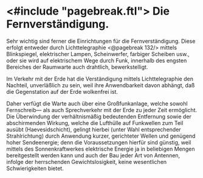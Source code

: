 <#include "pagebreak.ftl">
Die Fernverständigung.
======================

Sehr wichtig sind ferner die Einrichtungen für die Fernverständigung.
Diese erfolgt entweder durch Lichttelegraphie
\<@pagebreak 132/> mittels Blinkspiegel, elektrischer Lampen, Scheinwerfer, farbiger
Scheiben usw., oder sie wird auf elektrischem Wege durch
Funk, innerhalb des engsten Bereiches der Raumwarte auch drahtlich, bewerkstelligt.

Im Verkehr mit der Erde hat die Verständigung mittels
Lichttelegraphie den Nachteil, unverläßlich zu sein, weil ihre Anwendbarkeit
davon abhängt, daß die Gegenstation auf der Erde wolkenfrei ist.

Daher verfügt die Warte auch über eine Großfunkanlage,
welche sowohl Fernschreib— als auch Sprechverkehr mit der Erde
zu jeder Zeit ermöglicht. Die Überwindung der verhältnismäßig
bedeutenden Entfernung sowie der abschirmenden Wirkung,
welche die Lufthülle auf Funkwellen zum Teil ausübt (Haevesidschicht),
gelingt hierbei (unter Wahl entsprechender Strahlrichtung)
durch Anwendung kurzer, gerichteter Wellen und genügend hoher
Sendeenergie; denn die Voraussetzungen hierfür sind günstig,
weil mittels des Sonnenkraftwerkes elektrische Energie ja in beliebigen
Mengen bereitgestellt werden kann und auch der Bau
jeder Art von Antennen, infolge der herrschenden Gewichtslosigkeit,
keine wesentlichen Schwierigkeiten bietet.

